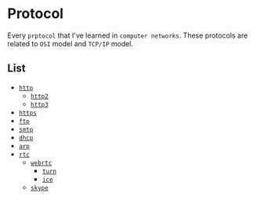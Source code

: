 # Protocol

Every ```prptocol``` that I've learned in ```computer networks```. These protocols are related
to ```OSI``` model and ```TCP/IP``` model.

## List

- [```http```]()
  - [```http2```]()
  - [```http3```]()
- [```https```]()
- [```ftp```]()
- [```smtp```]()
- [```dhcp```]()
- [```arp```]()
- [```rtc```]()
  - [```webrtc```]()
    - [```turn```]()
    - [```ice```]()
  - [```skype```]()
